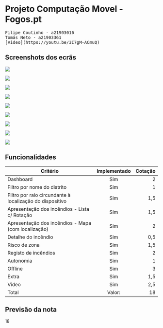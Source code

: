 # Projeto Computação Movel - Fogos.pt

<pre>
Filipe Coutinho - a21903016
Tomás Neto - a21903361
[Video](https://youtu.be/3I7gM-ACmuQ)
</pre>

## Screenshots dos ecrãs

![](screenshots/dashboard.png)

![](screenshots/drawer.png)

![](screenshots/registo.png)

![](screenshots/lista.png)

![](screenshots/lista_land.png)

![](screenshots/filtros.png)

![](screenshots/detalhe_local.png)

![](screenshots/detalhe_remoto.png)

![](screenshots/mapa.png)

## Funcionalidades

| Critério                                                  | Implementado  |Cotação|
| ---------------------------                               |:-------------:| -----:|
| Dashboard                                                 | Sim           |   2   |
| Filtro por nome do distrito                               | Sim           |   1   |
| Filtro por raio circundante à localização do dispositivo  | Sim           |  1,5  |
| Apresentação dos incêndios - Lista c/ Rotação             | Sim           |  1,5  |
| Apresentação dos incêndios - Mapa (com localização)       | Sim           |  2    |
| Detalhe do incêndio                                       | Sim           |   0,5 |
| Risco de zona                                             | Sim           |   1,5 |
| Registo de incêndios                                      | Sim           |  2    |
| Autonomia                                                 | Sim           |  1    |
| Offline                                                   | Sim           |   3   |
| Extra                                                     | Sim           | 1,5   |
| Vídeo                                                     | Sim           | 2,5   |
| Total                                                     | Valor:        |   18  |

## Previsão da nota
18



